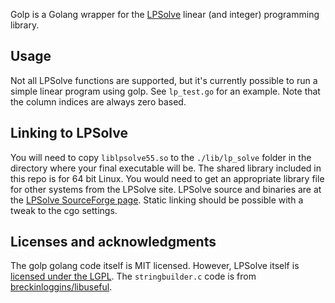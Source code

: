 Golp is a Golang wrapper for the [LPSolve](http://lpsolve.sourceforge.net/5.5/) linear (and integer) programming library.

## Usage 

Not all LPSolve functions are supported, but it's currently possible to run a simple linear program using golp. See `lp_test.go` for an example. Note that the column indices are always zero based.

## Linking to LPSolve

You will need to copy `liblpsolve55.so` to the `./lib/lp_solve` folder in the directory where your final executable will be. The shared library included in this repo is for 64 bit Linux. You would need to get an appropriate library file for other systems from the LPSolve site. LPSolve source and binaries are at the [LPSolve SourceForge page](http://sourceforge.net/projects/lpsolve/). Static linking should be possible with a tweak to the cgo settings.

## Licenses and acknowledgments

The golp golang code itself is MIT licensed. However, LPSolve itself is [licensed under the LGPL](http://lpsolve.sourceforge.net/5.5/LGPL.htm). The `stringbuilder.c` code is from [breckinloggins/libuseful](https://github.com/breckinloggins/libuseful).
